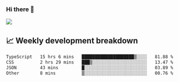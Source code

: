 ### Hi there 👋
<img align="center" src="https://github-readme-stats.vercel.app/api?username=Tumao727&show_icons=true&hide_title=true&theme=dracula" />


## 📈 Weekly development breakdown
<!--START_SECTION:waka-->

```txt
TypeScript   15 hrs 6 mins   ████████████████████▒░░░░   81.88 %
CSS          2 hrs 29 mins   ███▒░░░░░░░░░░░░░░░░░░░░░   13.47 %
JSON         43 mins         █░░░░░░░░░░░░░░░░░░░░░░░░   03.89 %
Other        8 mins          ▒░░░░░░░░░░░░░░░░░░░░░░░░   00.76 %
```

<!--END_SECTION:waka-->